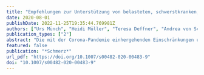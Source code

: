 ```yaml
---
title: "Empfehlungen zur Unterstützung von belasteten, schwerstkranken, sterbenden und trauernden Menschen in der Corona-Pandemie aus palliativmedizinischer Perspektive"
date: 2020-08-01
publishDate: 2022-11-25T19:35:44.769981Z
authors: ["Urs Münch", "Heidi Müller", "Teresa Deffner", "Andrea von Schmude", "Martina Kern", "Susanne Kiepke-Ziemes", "Lukas Radbruch"]
publication_types: ["2"]
abstract: "Die mit der Corona-Pandemie einhergehenden Einschränkungen und Verbote sorgen für psychische, soziale und spirituelle Belastungen bei Patient*innen mit COVID-19, ihren Zugehörigen und den behandelnden Mitarbeitenden im Gesundheitswesen. Patient*innen mit COVID-19 dürfen nicht von ihren Zugehörigen besucht werden, in vielen Krankenhäusern und Pflegeeinrichtungen gelten generelle Besuchsverbote. Viele Unterstützungsangebote sind verringert oder ganz eingestellt worden. Bei anderen Patient*innen mit sehr kritischen und/oder lebenslimitierenden Erkrankungen werden notwendige Behandlungsmaßnahmen aufgeschoben, weil die Ressourcen im Krankenhaus für an COVID-19 Erkrankte freigehalten werden. Diese Menschen bedürfen jedoch des Gefühls der sozialen Verbundenheit mit ihren Zugehörigen. Für Palliativpatienten sollten Ausnahmen von Besuchsverboten ermöglicht werden. Besuche bei Sterbenden sind mit entsprechenden Schutzmaßnahmen auch auf Isolier- oder Intensivstationen möglich. Für isolierte Patient*innen sollten alternative Möglichkeiten überprüft werden, zum Beispiel via Videotelefonie oder über soziale Medien. Nach dem Versterben sollte den Angehörigen unter ausreichenden Schutzmaßnahmen ein Abschiednehmen ermöglicht oder alternative reale oder virtuelle Wege zum Erinnern und Gedenken angeboten werden. Die Mitarbeitenden in den Behandlungsteams sollten kontinuierlich in der Bewältigung der besonderen Belastungen unterstützt werden. Dazu ist neben klaren Kommunikations- und Entscheidungsstrukturen, Kommunikationsschulungen und psychosozialer Unterstützung vor allem die Bereitstellung der bestmöglichen Rahmenbedingungen für die Arbeit erforderlich."
featured: false
publication: "*Schmerz*"
url_pdf: "https://doi.org/10.1007/s00482-020-00483-9"
doi: "10.1007/s00482-020-00483-9"
---
```



